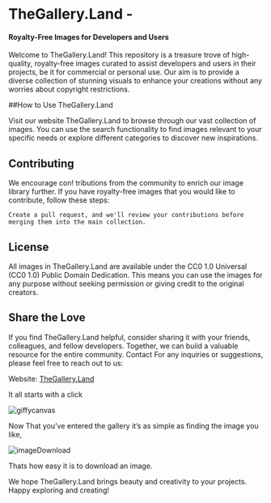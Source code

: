 # TheGallery.Land - 
#### Royalty-Free Images for Developers and Users

Welcome to TheGallery.Land! This repository is a treasure trove of high-quality, royalty-free images curated to assist developers and users in their projects, be it for commercial or personal use. Our aim is to provide a diverse collection of stunning visuals to enhance your creations without any worries about copyright restrictions.

##How to Use TheGallery.Land

Visit our website TheGallery.Land to browse through our vast collection of images. You can use the search functionality to find images relevant to your specific needs or explore different categories to discover new inspirations.

## Contributing

We encourage con!
tributions from the community to enrich our image library further. If you have royalty-free images that you would like to contribute, follow these steps:

    Create a pull request, and we'll review your contributions before merging them into the main collection.

## License

All images in TheGallery.Land are available under the CC0 1.0 Universal (CC0 1.0) Public Domain Dedication. This means you can use the images for any purpose without seeking permission or giving credit to the original creators.

## Share the Love

If you find TheGallery.Land helpful, consider sharing it with your friends, colleagues, and fellow developers. Together, we can build a valuable resource for the entire community.
Contact
For any inquiries or suggestions, please feel free to reach out to us:

  Website: [TheGallery.Land](https://theGallery.Land)
  
  It all starts with a click

  ![giffycanvas](https://github.com/Jake7208/TheGallery.Land/assets/92753785/e6859240-2c86-48fd-8bb2-6bb56d59374d)

  Now That you’ve entered the gallery it’s as simple as finding the image you like,

  ![imageDownload](https://github.com/Jake7208/TheGallery.Land/assets/92753785/d0f0affb-e991-412d-a9d8-2dd791751012)

  Thats how easy it is to download an image.

We hope TheGallery.Land brings beauty and creativity to your projects. Happy exploring and creating!

